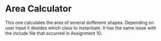 # Area Calculator

This one calculates the area of several dofferemt shapes.  Depending on user input it desides which class to instantiate. It has the same issue with the include file that occurred in Assignment 10.
